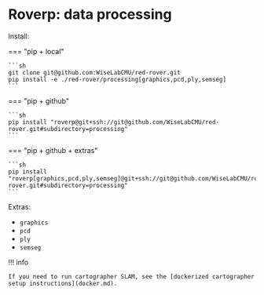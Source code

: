 # Roverp: data processing

Install:

=== "pip + local"

    ```sh
    git clone git@github.com:WiseLabCMU/red-rover.git
    pip install -e ./red-rover/processing[graphics,pcd,ply,semseg]
    ```

=== "pip + github"

    ```sh
    pip install "roverp@git+ssh://git@github.com/WiseLabCMU/red-rover.git#subdirectory=processing"
    ```

=== "pip + github + extras"

    ```sh
    pip install "roverp[graphics,pcd,ply,semseg]@git+ssh://git@github.com/WiseLabCMU/red-rover.git#subdirectory=processing"
    ```

Extras:

- `graphics`
- `pcd`
- `ply`
- `semseg`

!!! info

    If you need to run cartographer SLAM, see the [dockerized cartographer setup instructions](docker.md).
